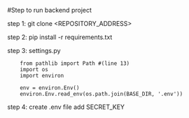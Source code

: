 #Step to run backend project

step 1: git clone <REPOSITORY_ADDRESS>

step 2: pip install -r requirements.txt

step 3: settings.py

        from pathlib import Path #(line 13)
        import os
        import environ

        env = environ.Env()
        environ.Env.read_env(os.path.join(BASE_DIR, '.env'))

step 4: create .env file
        add SECRET_KEY
        